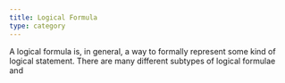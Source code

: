 ```yaml
---
title: Logical Formula
type: category
---
```

A logical formula is, in general, a way to formally represent some kind of logical statement. There are many different subtypes of logical formulae and 